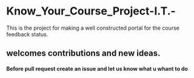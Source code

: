 # Know_Your_Course_Project-I.T.-
This is the project for making a well constructed portal for the course feedback status.
## welcomes contributions and new ideas.
#### Before pull request create an issue and let us know what u whant to do
